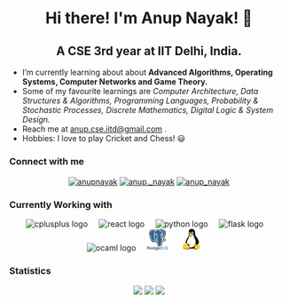 <h1 align = "center">Hi there! I'm Anup Nayak! 👋</h1> 
<h2 align = "center">A CSE 3rd year at IIT Delhi, India.</h2>

-  I’m currently learning about about **Advanced Algorithms, Operating Systems, Computer Networks and Game Theory.**
-  Some of my favourite learnings are *Computer Architecture, Data Structures & Algorithms, Programming Languages, Probability & Stochastic Processes, Discrete Mathematics, Digital Logic & System Design.*
-  Reach me at anup.cse.iitd@gmail.com .
-  Hobbies: I love to play Cricket and Chess! 😃

<h3 align="left">Connect with me</h3>
<div align="center">
  <a href="https://www.linkedin.com/in/anupnayak" target="blank"><img align="center" src="https://raw.githubusercontent.com/rahuldkjain/github-profile-readme-generator/master/src/images/icons/Social/linked-in-alt.svg" alt="anupnayak" height="30" width="40" /></a>
  <a href="https://www.instagram.com/anup._nayak/" target="blank"><img align="center" src="https://raw.githubusercontent.com/rahuldkjain/github-profile-readme-generator/master/src/images/icons/Social/instagram.svg" alt="anup._nayak" height="30" width="40" /></a>
  <a href="https://codeforces.com/profile/anup_nayak" target="blank"><img align="center" src="https://raw.githubusercontent.com/rahuldkjain/github-profile-readme-generator/master/src/images/icons/Social/codeforces.svg" alt="anup_nayak" height="30" width="40" /></a>
</div>

<h3 align="left">Currently Working with</h3>
<div align="center">
  <img src="https://cdn.jsdelivr.net/gh/devicons/devicon/icons/cplusplus/cplusplus-original.svg" height="40" alt="cplusplus logo"  />
  <img width="12" />
  <img src="https://reactnative.dev/img/header_logo.svg" height="40" alt="react logo"  />
  <img width="12" />
  <img src="https://cdn.jsdelivr.net/gh/devicons/devicon/icons/python/python-original.svg" height="40" alt="python logo"  />
  <img width="12" />
  <img src="https://www.vectorlogo.zone/logos/pocoo_flask/pocoo_flask-icon.svg" height="40" alt="flask logo"  />
  <img width="12" />
  <img src="https://cdn.jsdelivr.net/gh/devicons/devicon/icons/ocaml/ocaml-original.svg" height="40" alt="ocaml logo"  />
  <img width="12" />
  <img src="https://raw.githubusercontent.com/devicons/devicon/master/icons/postgresql/postgresql-original-wordmark.svg" height="40" alt="postgresql logo"  />
  <img width="12" />
  <img src="https://raw.githubusercontent.com/devicons/devicon/master/icons/linux/linux-original.svg" height="40" alt="linux logo"  />
  <img width="12" />
</div>

<h3 align="left">Statistics</h3>
<div align="center">
  <img src="https://github-readme-stats.vercel.app/api?username=anup-nayak&hide_title=true&show_icons=true&theme=radical&locale=en&hide_border=true" height="160" />
  <img src="https://github-readme-stats.vercel.app/api/top-langs?username=anup-nayak&locale=en&hide_title=true&layout=compact&card_width=320&langs_count=6&theme=radical&hide_border=true" height="160" />
  <img src="https://streak-stats.demolab.com?user=anup-nayak&locale=en&mode=daily&theme=radical&hide_border=true" height="160" />
</div>
